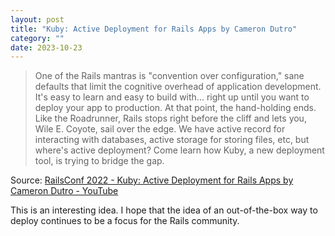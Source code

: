 ```yaml
---
layout: post
title: "Kuby: Active Deployment for Rails Apps by Cameron Dutro"
category: ""
date: 2023-10-23
---
```


>One of the Rails mantras is "convention over configuration," sane defaults that limit the cognitive overhead of application development. It's easy to learn and easy to build with... right up until you want to deploy your app to production. At that point, the hand-holding ends. Like the Roadrunner, Rails stops right before the cliff and lets you, Wile E. Coyote, sail over the edge. We have active record for interacting with databases, active storage for storing files, etc, but where's active deployment? Come learn how Kuby, a new deployment tool, is trying to bridge the gap.

Source: [RailsConf 2022 - Kuby: Active Deployment for Rails Apps by Cameron Dutro - YouTube](https://www.youtube.com/watch?v=zbAslvHa7MI)

This is an interesting idea.  I hope that the idea of an out-of-the-box way to deploy continues to be a focus for the Rails community.
